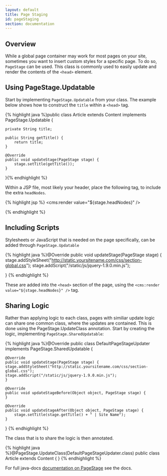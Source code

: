 ```yaml
---
layout: default
title: Page Staging
id: pageStaging
section: documentation
---
```

<div markdown="1" class="span12">

## Overview

While a global page container may work for most pages on your site, sometimes you want to insert custom styles for a specific page. To do so, `PageStage` can be used. This class is commonly used to easily update and render the contents of the `<head>` element.

## Using PageStage.Updatable

Start by implementing `PageStage.Updatable` from your class. The example below shows how to construct the `title` within a `<head>` tag.


{% highlight java %}public class Article extends Content implements PageStage.Updatable {

    private String title;

    public String getTitle() {
        return title;
    }

    @Override
    public void updateStage(PageStage stage) {
        stage.setTitle(getTitle());
    }
}{% endhighlight %}

Within a JSP file, most likely your header, place the following tag, to include the extra `headNodes`.

{% highlight jsp %}<head>
<cms:render value="${stage.headNodes}" />
</head>{% endhighlight %}

## Including Scripts

Stylesheets or JavaScript that is needed on the page specifically, can be added through `PageStage.Updatable`

{% highlight java %}@Override
public void updateStage(PageStage stage) {
    stage.addStyleSheet("http://static.yoursitename.com/css/section-global.css");
    stage.addScript("/static/js/jquery-1.9.0.min.js");
        
}
{% endhighlight %}

These are added into the `<head>` section of the page, using the `<cms:render value="${stage.headNodes}" />` tag.

## Sharing Logic

Rather than applying logic to each class, pages with similiar update logic can share one common class, where the updates are contained. This is done using the PageStage.UpdateClass annotation. Start by creating the logic, implementing `PageStage.SharedUpdatable`:

{% highlight java %}@Override
public class DefaultPageStageUpdater implements PageStage.SharedUpdatable {

    @Override
    public void updateStage(PageStage stage) {
    stage.addStyleSheet("http://static.yoursitename.com/css/section-global.css");
    stage.addScript("/static/js/jquery-1.9.0.min.js");   
    }
 
    @Override
    public void updateStageBefore(Object object, PageStage stage) {
    }

    @Override
    public void updateStageAfter(Object object, PageStage stage) {
        stage.setTitle(stage.getTitle() + " | Site Name");
    }
}
{% endhighlight %}

The class that is to share the logic is then annotated.

{% highlight java %}@PageStage.UpdateClass(DefaultPageStageUpdater.class)
public class Article extends Content {
}
{% endhighlight %}

For full java-docs [documentation on PageStage](http://www.brightspotcms.com/javadocs/com/psddev/cms/db/PageStage.html) see the docs.

</div>


